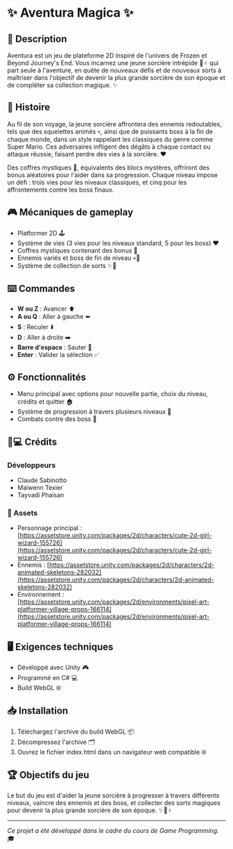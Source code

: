 # ✨ Aventura Magica ✨

## 📖 Description
Aventura est un jeu de plateforme 2D inspiré de l'univers de Frozen et Beyond Journey's End. Vous incarnez une jeune sorcière intrépide 🧙♀️ qui part seule à l'aventure, en quête de nouveaux défis et de nouveaux sorts à maîtriser dans l'objectif de devenir la plus grande sorcière de son époque et de compléter sa collection magique. ✨

## 🏰 Histoire
Au fil de son voyage, la jeune sorcière affrontera des ennemis redoutables, tels que des squelettes animés 💀, ainsi que de puissants boss à la fin de chaque monde, dans un style rappelant les classiques du genre comme Super Mario. Ces adversaires infligent des dégâts à chaque contact ou attaque réussie, faisant perdre des vies à la sorcière. ❤️

Des coffres mystiques 🎁, équivalents des blocs mystères, offriront des bonus aléatoires pour l'aider dans sa progression. Chaque niveau impose un défi : trois vies pour les niveaux classiques, et cinq pour les affrontements contre les boss finaux.

## 🎮 Mécaniques de gameplay
- Platformer 2D 🕹️
- Système de vies (3 vies pour les niveaux standard, 5 pour les boss) ❤️
- Coffres mystiques contenant des bonus 🎁
- Ennemis variés et boss de fin de niveau 💀👹
- Système de collection de sorts ✨📜

## ⌨️ Commandes
- **W ou Z** : Avancer ⬆️
- **A ou Q** : Aller à gauche ⬅️
- **S** : Reculer ⬇️
- **D** : Aller à droite ➡️
- **Barre d'espace** : Sauter 🦘
- **Enter** : Valider la sélection ✅

## ⚙️ Fonctionnalités
- Menu principal avec options pour nouvelle partie, choix du niveau, crédits et quitter 🏠
- Système de progression à travers plusieurs niveaux 🌟
- Combats contre des boss 👹

## 👩💻 Crédits
### Développeurs
- Claude Sabinotto
- Maiwenn Texier
- Tayvadi Phaisan

### 🎨 Assets
- Personnage principal : [https://assetstore.unity.com/packages/2d/characters/cute-2d-girl-wizard-155726](https://assetstore.unity.com/packages/2d/characters/cute-2d-girl-wizard-155726)
- Ennemis : [https://assetstore.unity.com/packages/2d/characters/2d-animated-skeletons-282032](https://assetstore.unity.com/packages/2d/characters/2d-animated-skeletons-282032)
- Environnement : [https://assetstore.unity.com/packages/2d/environments/pixel-art-platformer-village-props-166114](https://assetstore.unity.com/packages/2d/environments/pixel-art-platformer-village-props-166114)

## 🖥️ Exigences techniques
- Développé avec Unity 🎮
- Programmé en C# 💻
- Build WebGL 🌐

## 📥 Installation
1. Téléchargez l'archive du build WebGL 📦
2. Décompressez l'archive 🗂️
3. Ouvrez le fichier index.html dans un navigateur web compatible 🌐

## 🏆 Objectifs du jeu
Le but du jeu est d'aider la jeune sorcière à progresser à travers différents niveaux, vaincre des ennemis et des boss, et collecter des sorts magiques pour devenir la plus grande sorcière de son époque. ✨🧙♀️

---

*Ce projet a été développé dans le cadre du cours de Game Programming.* 🎓